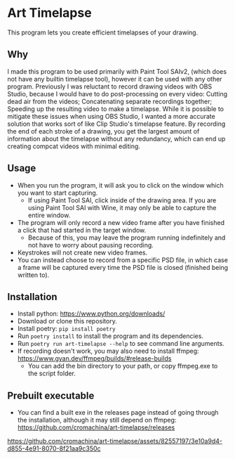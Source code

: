# Art Timelapse
This program lets you create efficient timelapses of your drawing.

## Why
I made this program to be used primarily with Paint Tool SAIv2, (which does not have any builtin timelapse tool), however it can be used with any other program.
Previously I was reluctant to record drawing videos with OBS Studio, because I would have to do post-processing on every video:
Cutting dead air from the videos; Concatenating separate recordings together; Speeding up the resulting video to make a timelapse.
While it is possible to mitigate these issues when using OBS Studio, I wanted a more accurate solution that works sort of like Clip Studio's timelapse feature.
By recording the end of each stroke of a drawing, you get the largest amount of information about the timelapse without any redundancy, which can end up creating compcat videos with minimal editing.

## Usage
- When you run the program, it will ask you to click on the window which you want to start capturing.
  - If using Paint Tool SAI, click inside of the drawing area. If you are using Paint Tool SAI with Wine, it may only be able to capture the entire window.
- The program will only record a new video frame after you have finished a click that had started in the target window.
  - Because of this, you may leave the program running indefinitely and not have to worry about pausing recording.
- Keystrokes will not create new video frames.
- You can instead choose to record from a specific PSD file, in which case a frame will be captured every time the PSD file is closed (finished being written to).

## Installation
- Install python: https://www.python.org/downloads/
- Download or clone this repository.
- Install poetry: `pip install poetry`
- Run `poetry install` to install the program and its dependencies.
- Run `poetry run art-timelapse --help` to see command line arguments.
- If recording doesn't work, you may also need to install ffmpeg: https://www.gyan.dev/ffmpeg/builds/#release-builds
  - You can add the bin directory to your path, or copy ffmpeg.exe to the script folder.

## Prebuilt executable
- You can find a built exe in the releases page instead of going through the installation, although it may still depend on ffmpeg: https://github.com/cromachina/art-timelapse/releases

https://github.com/cromachina/art-timelapse/assets/82557197/3e10a9d4-d855-4e91-8070-8f21aa9c350c

